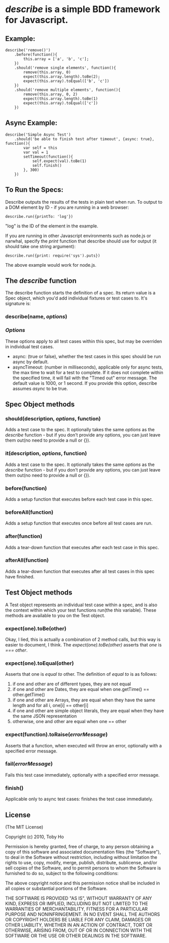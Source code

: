 *describe* is a simple BDD framework for Javascript.
====================================================

Example:
--------

    describe('remove()')
	    .before(function(){
	        this.array = ['a', 'b', 'c'];
	    })
	    .should('remove single elements', function(){
	        remove(this.array, 0)
	        expect(this.array.length).toBe(2);
	        expect(this.array).toEqual(['b', 'c'])
	    })
	    .should('remove multiple elements', function(){
	        remove(this.array, 0, 2)
	        expect(this.array.length).toBe(1)
	        expect(this.array).toEqual(['c'])
	    })
		
Async Example:
--------------

    describe('Simple Async Test')
	    .should('be able to finish test after timeout', {async: true}, function(){
	        var self = this
			var val = 1
	        setTimeout(function(){
				self.expect(val).toBe(1)
	            self.finish()
	        }, 300)
	    })

To Run the Specs:
-----------------

Describe outputs the results of the tests in plain text when run. To output to a DOM element by ID - 
if you are running in a web browser:
	
	describe.run({printTo: 'log'})
	
"log" is the ID of the element in the example.

If you are running in other Javascript environments such as node.js or narwhal, specify the *print*
function that describe should use for output (it should take one string argument):

	describe.run({print: require('sys').puts})

The above example would work for node.js.

The *describe* function
-----------------------

The describe function starts the definition of a spec. Its return value is a Spec object, which
you'd add individual fixtures or test cases to. It's signature is:

### describe(name, *options*)
	
### *Options*

These options apply to all test cases within this spec, but may be overriden in individual test cases.

- async: (true or false), whether the test cases in this spec should be run async by default.
- asyncTimeout: (number in milliseconds), applicable only for async tests, the max time to wait for a test to complete. If it does not complete within the specified time, it will fail with the "Timed out" error message. The default value is 1000, or 1 second. If you provide this option, describe assumes *async* to be true.

Spec Object methods
-------------------

### should(description, *options*, function)
Adds a test case to the spec. It optionally takes the same *options* as the *describe* function - but if you don't provide any options, you can just leave them out(no need to provide a null or {}).

### it(description, *options*, function)
Adds a test case to the spec. It optionally takes the same *options* as the *describe* function - but if you don't provide any options, you can just leave them out(no need to provide a null or {}).

### before(function)
Adds a setup function that executes before each test case in this spec.

### beforeAll(function)
Adds a setup function that executes once before all test cases are run.

### after(function)
Adds a tear-down function that executes after each test case in this spec.

### afterAll(function)
Adds a tear-down function that executes after all test cases in this spec have finished.

Test Object methods
----------------
A Test object represents an individual test case within a spec, and is also the context
within which your test functions run(the *this* variable). These methods are available to you on the Test object.

### expect(one).toBe(other)
Okay, I lied, this is actually a combination of 2 method calls, but this way is easier to document,
I think. The *expect(one).toBe(other)* asserts that *one* is *===* *other*.

### expect(one).toEqual(other)
Asserts that one is *equal to* other. The definition of *equal to* is as follows:

1. if one and other are of different types, they are not equal
2. if one and other are Dates, they are equal when one.getTime() == other.getTime()
3. if one and other are Arrays, they are equal when they have the same length and for all i, one[i] == other[i]
4. if one and other are simple object literals, they are equal when they have the same JSON representation
5. otherwise, one and other are equal when one == other

### expect(function).toRaise(*errorMessage*)
Asserts that a function, when executed will throw an error, optionally with a specified error message.

### fail(*errorMessage*)
Fails this test case immediately, optionally with a specified error message.

### finish()
Applicable only to async test cases: finishes the test case immediately.

License
-------
(The MIT License)

Copyright (c) 2010, Toby Ho

Permission is hereby granted, free of charge, to any person obtaining a copy
of this software and associated documentation files (the "Software"), to deal
in the Software without restriction, including without limitation the rights
to use, copy, modify, merge, publish, distribute, sublicense, and/or sell
copies of the Software, and to permit persons to whom the Software is
furnished to do so, subject to the following conditions:

The above copyright notice and this permission notice shall be included in
all copies or substantial portions of the Software.

THE SOFTWARE IS PROVIDED "AS IS", WITHOUT WARRANTY OF ANY KIND, EXPRESS OR
IMPLIED, INCLUDING BUT NOT LIMITED TO THE WARRANTIES OF MERCHANTABILITY,
FITNESS FOR A PARTICULAR PURPOSE AND NONINFRINGEMENT. IN NO EVENT SHALL THE
AUTHORS OR COPYRIGHT HOLDERS BE LIABLE FOR ANY CLAIM, DAMAGES OR OTHER
LIABILITY, WHETHER IN AN ACTION OF CONTRACT, TORT OR OTHERWISE, ARISING FROM,
OUT OF OR IN CONNECTION WITH THE SOFTWARE OR THE USE OR OTHER DEALINGS IN
THE SOFTWARE.
